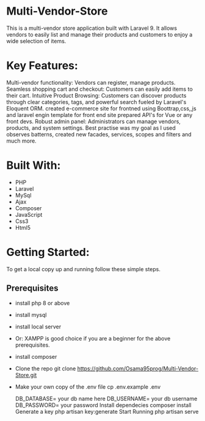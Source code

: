 # Multi-Vendor-Store
This is a multi-vendor store application built with Laravel 9. It allows vendors to easily list and manage their products and customers to enjoy a wide selection of items.

# Key Features:

Multi-vendor functionality: Vendors can register, manage products.
Seamless shopping cart and checkout: Customers can easily add items to their cart.
Intuitive Product Browsing: Customers can discover products through clear categories, tags, and powerful search fueled by Laravel's Eloquent ORM.
created e-commerce site for frontned using Boottrap,css,,js and laravel engin template for front end site 
prepared API's for Vue or any front devs.
Robust admin panel: Administrators can manage vendors, products, and system settings.
Best practise was my goal as I used observes batterns, created new facades, services, scopes and filters and much more.


# Built With:
* PHP
* Laravel
* MySql
* Ajax
* Composer
* JavaScript
* Css3
* Html5

# Getting Started:
To get a local copy up and running follow these simple steps.

## Prerequisites
* install php 8 or above
* install mysql
* install local server
* Or: XAMPP is good choice if you are a beginner for the above prerequisites.
* install composer
* Clone the repo
    git clone https://github.com/Osama95prog/Multi-Vendor-Store.git

* Make your own copy of the .env file
    cp .env.example .env
 
    DB_DATABASE= your db name here
    DB_USERNAME= your db username
    DB_PASSWORD= your password 
Install dependecies
    composer install
Generate a key
    php artisan key:generate
Start Running
    php artisan serve

    
